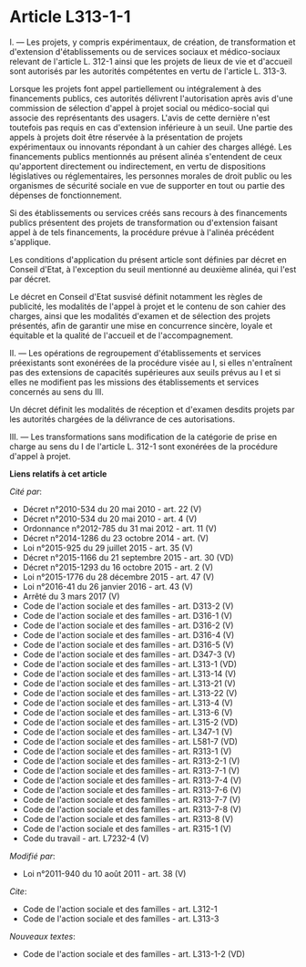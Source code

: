 # Article L313-1-1

I. ― Les projets, y compris expérimentaux, de création, de transformation et d'extension d'établissements ou de services
sociaux et médico-sociaux relevant de l'article L. 312-1 ainsi que les projets de lieux de vie et d'accueil sont autorisés
par les autorités compétentes en vertu de l'article L. 313-3. 

Lorsque les projets font appel partiellement ou intégralement à des financements publics, ces autorités délivrent
l'autorisation après avis d'une commission de sélection d'appel à projet social ou médico-social qui associe des
représentants des usagers. L'avis de cette dernière n'est toutefois pas requis en cas d'extension inférieure à un seuil. Une
partie des appels à projets doit être réservée à la présentation de projets expérimentaux ou innovants répondant à un cahier
des charges allégé. Les financements publics mentionnés au présent alinéa s'entendent de ceux qu'apportent directement ou
indirectement, en vertu de dispositions législatives ou réglementaires, les personnes morales de droit public ou les
organismes de sécurité sociale en vue de supporter en tout ou partie des dépenses de fonctionnement. 

Si des établissements ou services créés sans recours à des financements publics présentent des projets de transformation ou
d'extension faisant appel à de tels financements, la procédure prévue à l'alinéa précédent s'applique. 

Les conditions d'application du présent article sont définies par décret en Conseil d'Etat, à l'exception du seuil mentionné
au deuxième alinéa, qui l'est par décret. 

Le décret en Conseil d'Etat susvisé définit notamment les règles de publicité, les modalités de l'appel à projet et le
contenu de son cahier des charges, ainsi que les modalités d'examen et de sélection des projets présentés, afin de garantir
une mise en concurrence sincère, loyale et équitable et la qualité de l'accueil et de l'accompagnement. 

II. ― Les opérations de regroupement d'établissements et services préexistants sont exonérées de la procédure visée au I, si
elles n'entraînent pas des extensions de capacités supérieures aux seuils prévus au I et si elles ne modifient pas les
missions des établissements et services concernés au sens du III. 

Un décret définit les modalités de réception et d'examen desdits projets par les autorités chargées de la délivrance de ces
autorisations. 

III. ― Les transformations sans modification de la catégorie de prise en charge au sens du I de l'article L. 312-1 sont
exonérées de la procédure d'appel à projet.

**Liens relatifs à cet article**

_Cité par_:

  - Décret n°2010-534 du 20 mai 2010 - art. 22 (V)
  - Décret n°2010-534 du 20 mai 2010 - art. 4 (V)
  - Ordonnance n°2012-785 du 31 mai 2012 - art. 11 (V)
  - Décret n°2014-1286 du 23 octobre 2014 - art. (V)
  - Loi n°2015-925 du 29 juillet 2015 - art. 35 (V)
  - Décret n°2015-1166 du 21 septembre 2015 - art. 30 (VD)
  - Décret n°2015-1293 du 16 octobre 2015 - art. 2 (V)
  - Loi n°2015-1776 du 28 décembre 2015 - art. 47 (V)
  - Loi n°2016-41 du 26 janvier 2016 - art. 43 (V)
  - Arrêté du 3 mars 2017 (V)
  - Code de l'action sociale et des familles - art. D313-2 (V)
  - Code de l'action sociale et des familles - art. D316-1 (V)
  - Code de l'action sociale et des familles - art. D316-2 (V)
  - Code de l'action sociale et des familles - art. D316-4 (V)
  - Code de l'action sociale et des familles - art. D316-5 (V)
  - Code de l'action sociale et des familles - art. D347-3 (V)
  - Code de l'action sociale et des familles - art. L313-1 (VD)
  - Code de l'action sociale et des familles - art. L313-14 (V)
  - Code de l'action sociale et des familles - art. L313-21 (V)
  - Code de l'action sociale et des familles - art. L313-22 (V)
  - Code de l'action sociale et des familles - art. L313-4 (V)
  - Code de l'action sociale et des familles - art. L313-6 (V)
  - Code de l'action sociale et des familles - art. L315-2 (VD)
  - Code de l'action sociale et des familles - art. L347-1 (V)
  - Code de l'action sociale et des familles - art. L581-7 (VD)
  - Code de l'action sociale et des familles - art. R313-1 (V)
  - Code de l'action sociale et des familles - art. R313-2-1 (V)
  - Code de l'action sociale et des familles - art. R313-7-1 (V)
  - Code de l'action sociale et des familles - art. R313-7-4 (V)
  - Code de l'action sociale et des familles - art. R313-7-6 (V)
  - Code de l'action sociale et des familles - art. R313-7-7 (V)
  - Code de l'action sociale et des familles - art. R313-7-8 (V)
  - Code de l'action sociale et des familles - art. R313-8 (V)
  - Code de l'action sociale et des familles - art. R315-1 (V)
  - Code du travail - art. L7232-4 (V)

_Modifié par_:

  - Loi n°2011-940 du 10 août 2011 - art. 38 (V)

_Cite_:

  - Code de l'action sociale et des familles - art. L312-1
  - Code de l'action sociale et des familles - art. L313-3

_Nouveaux textes_:

  - Code de l'action sociale et des familles - art. L313-1-2 (VD)
